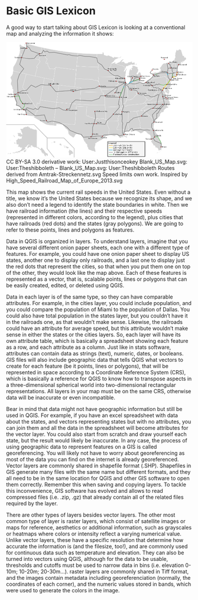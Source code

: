 # Basic GIS Lexicon

A good way to start talking about GIS Lexicon is looking at a conventional map and analyzing the information it shows:

![Map of Current Rail Speeds in the United States](usamap.png)
CC BY-SA 3.0 derivative work: User:Justthisonceokey Blank_US_Map.svg: User:Theshibboleth – Blank_US_Map.svg: 
User:Theshibboleth Routes derived from Amtrak-Streckennetz.svg Speed limits own work. Inspired by High_Speed_Railroad_Map_of_Europe_2013.svg

This map shows the current rail speeds in the United States. Even without a title, we know it’s the United States because we recognize its shape, and we also don’t need a legend to identify the state boundaries in white. Then we have railroad information (the lines) and their respective speeds (represented in different colors, according to the legend), plus cities that have railroads (red dots) and the states (gray polygons). We are going to refer to these points, lines and polygons as features.

Data in QGIS is organized in layers. To understand layers, imagine that you have several different onion paper sheets, each one with a different type of features. For example, you could have one onion paper sheet to display US states, another one to display only railroads, and a last one to display just the red dots that represent the cities, so that when you put them one on top of the other, they would look like the map above. Each of these features is represented as a vector, that is, scalable points, lines or polygons that can be easily created, edited, or deleted using QGIS.

Data in each layer is of the same type, so they can have comparable attributes. For example, in the cities layer, you could include population, and you could compare the population of Miami to the population of Dallas. You could also have total population in the states layer, but you couldn’t have it in the railroads one, as that wouldn’t make sense. Likewise, the railroads could have an attribute for average speed, but this attribute wouldn’t make sense in either the states or the cities layers. So, each layer will have its own attribute table, which is basically a spreadsheet showing each feature as a row, and each attribute as a column. Just like in stats software, attributes can contain data as strings (text), numeric, dates, or booleans.  GIS files will also include geographic data that tells QGIS what vectors to create for each feature (be it points, lines or polygons), that will be represented in space according to a Coordinate Reference System (CRS), which is basically a reference for QGIS to know how to transpose aspects in a three-dimensional spherical world into two-dimensional rectangular representations. All layers in your map must be on the same CRS, otherwise data will be inaccurate or even incompatible.

Bear in mind that data might not have geographic information but still be used in QGIS. For example, if you have an excel spreadsheet with data about the states, and vectors representing states but with no attributes, you can join them and all the data in the spreadsheet will become attributes for the vector layer. You could also start from scratch and draw yourself each state, but the result would likely be inaccurate. In any case, the process of using geographic data to represent features on a GIS is called georeferencing. You will likely not have to worry about georeferencing as most of the data you can find on the internet is already georeferenced. Vector layers are commonly shared in shapefile format (.SHP). Shapefiles in GIS generate many files with the same name but different formats, and they all need to be in the same location for QGIS and other GIS software to open them correctly. Remember this when saving and copying layers. To tackle this inconvenience, GIS software has evolved and allows to read compressed files (i.e. .zip, .gz) that already contain all of the related files required by the layer.

There are other types of layers besides vector layers. The other most common type of layer is raster layers, which consist of satellite images or maps for reference, aesthetics or additional information, such as grayscales or heatmaps where colors or intensity reflect a varying numerical value. Unlike vector layers, these have a specific resolution that determine how accurate the information is (and the filesize, too!), and are commonly used for continuous data such as temperature and elevation. They can also be turned into vectors using QGIS, although for the data to be usable, thresholds and cutoffs must be used to narrow data in bins (i.e. elevation 0-10m; 10-20m; 20-30m…). raster layers are commonly shared in Tiff format, and the images contain metadata including georeferenciation (normally, the coordinates of each corner), and the numeric values stored in bands, which were used to generate the colors in the image.